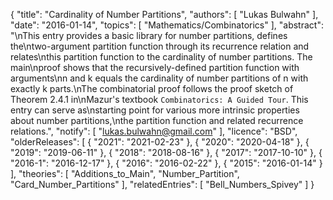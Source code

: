 {
    "title": "Cardinality of Number Partitions",
    "authors": [
        "Lukas Bulwahn"
    ],
    "date": "2016-01-14",
    "topics": [
        "Mathematics/Combinatorics"
    ],
    "abstract": "\nThis entry provides a basic library for number partitions, defines the\ntwo-argument partition function through its recurrence relation and relates\nthis partition function to the cardinality of number partitions. The main\nproof shows that the recursively-defined partition function with arguments\nn and k equals the cardinality of number partitions of n with exactly k parts.\nThe combinatorial proof follows the proof sketch of Theorem 2.4.1 in\nMazur's textbook `Combinatorics: A Guided Tour`. This entry can serve as\nstarting point for various more intrinsic properties about number partitions,\nthe partition function and related recurrence relations.",
    "notify": [
        "lukas.bulwahn@gmail.com"
    ],
    "licence": "BSD",
    "olderReleases": [
        {
            "2021": "2021-02-23"
        },
        {
            "2020": "2020-04-18"
        },
        {
            "2019": "2019-06-11"
        },
        {
            "2018": "2018-08-16"
        },
        {
            "2017": "2017-10-10"
        },
        {
            "2016-1": "2016-12-17"
        },
        {
            "2016": "2016-02-22"
        },
        {
            "2015": "2016-01-14"
        }
    ],
    "theories": [
        "Additions_to_Main",
        "Number_Partition",
        "Card_Number_Partitions"
    ],
    "relatedEntries": [
        "Bell_Numbers_Spivey"
    ]
}